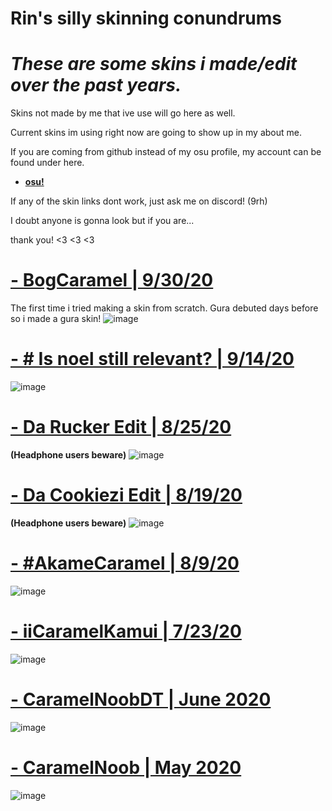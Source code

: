 # Rin's silly skinning conundrums 

# *These are some skins i made/edit over the past years.*

Skins not made by me that ive use will go here as well. 

Current skins im using right now are going to show up in my about me. 

If you are coming from github instead of my osu profile, my account can be found under here.

* [**osu!**](https://osu.ppy.sh/users/13378004)

If any of the skin links dont work, just ask me on discord! (9rh)


   I doubt anyone is gonna look but if you are...

   thank you! <3 <3 <3 

# [- BogCaramel | 9/30/20](https://bit.ly/3Gx1lZO)
The first time i tried making a skin from scratch. Gura debuted days before so i made a gura skin!
![image](https://cdn.discordapp.com/attachments/701177090984116394/1182135463327305868/image.png?ex=6604cb71&is=65f25671&hm=258f0ec25edc5953395fb0c97573aa982e1c38ceefdd15a58cc0001835d48cc9&)

# [- # Is noel still relevant? | 9/14/20](https://bit.ly/3R5CeCi)
![image](https://cdn.discordapp.com/attachments/701177090984116394/1182119652441198652/image.png?ex=6604bcb7&is=65f247b7&hm=e761a8105dc36f00ea7c466208b90b89f2e44575991909e50afb8bced9271386&)

# [- Da Rucker Edit | 8/25/20](https://bit.ly/46GwVPu)
**(Headphone users beware)**
![image](https://cdn.discordapp.com/attachments/701177090984116394/1182106290978291773/image.png?ex=6604b046&is=65f23b46&hm=b825e1490a023f99f63f5849194a45d67e71a0041a035f7323db480ac69dac33&)

# [- Da Cookiezi Edit | 8/19/20](https://bit.ly/47IcJhn)
**(Headphone users beware)**
![image](https://cdn.discordapp.com/attachments/701177090984116394/1182110795992137748/image.png?ex=6604b478&is=65f23f78&hm=90dbbce57ce5a35170fe33cc7a73ae1f08c62a92f8b13446a1dccc4f40c5f639&)

# [- #AkameCaramel | 8/9/20](https://bit.ly/3RcYpX7)
![image](https://cdn.discordapp.com/attachments/701177090984116394/1182101711385534566/image.png?ex=6604ac02&is=65f23702&hm=c9fcc5079db5f7c949f81f7eefd833beb9e93f642221a3f5b3f6a547d809e1c1&)

# [- iiCaramelKamui | 7/23/20](https://bit.ly/3TfAclJ) 
![image](https://cdn.discordapp.com/attachments/701177090984116394/1181737013834158234/image.png?ex=6603585b&is=65f0e35b&hm=55f854bf3d1b79d3aaea86a2519d8424998abd9b8e0d3439d9e5393f894f6b0e&)

# [- CaramelNoobDT | June 2020](https://bit.ly/3RbJxsf)
![image](https://cdn.discordapp.com/attachments/701177090984116394/1181415885060177940/image.png?ex=66022d48&is=65efb848&hm=0cf2634490d05d868973e29625d6e94649092a05150e8f495bdb72854468a310&)

# [- CaramelNoob | May 2020](https://bit.ly/3GvgTx6)
![image](https://cdn.discordapp.com/attachments/701177090984116394/1181384182799278251/image.png?ex=66020fc2&is=65ef9ac2&hm=4d531937471d1e30ab668a3fb4e5a1968fb7080aeb936354b61ae54f1a52594b&)
                  
